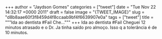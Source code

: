 
+++
author = "Jaydson Gomes"
categories = ["tweet"]
date = "Tue Nov 22 14:32:17 +0000 2011"
draft = false
image = "{TWEET_IMAGE}"
slug = "d8b8aae60f3f8459d4f8ccaab9bf4f6639907e0a"
tags = ["tweet"]
title = """Ida ao dentista #Fail Che..."""
+++
Ida ao dentista #Fail Cheguei 12 minutos atrasado e o Dr. Ja tinha saído pro almoço. Isso q a tolerância é de 10 minutos.
